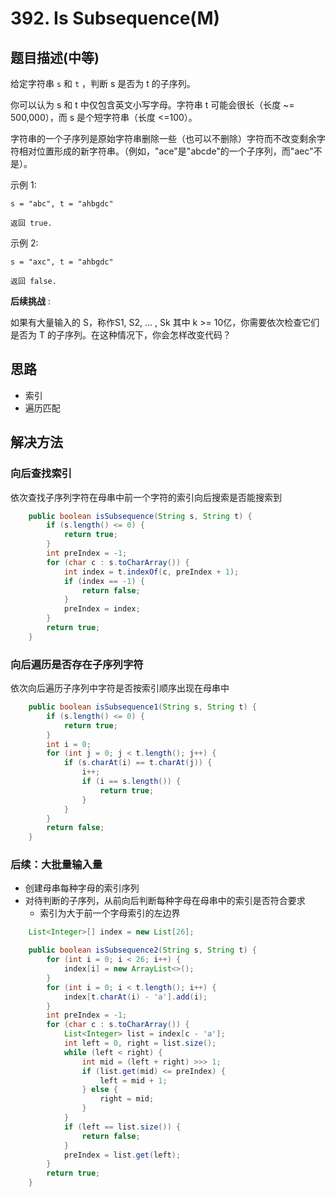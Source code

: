 # 392. Is Subsequence(M)

[]()

## 题目描述(中等)

给定字符串 `s` 和 `t` ，判断 s 是否为 t 的子序列。

你可以认为 s 和 t 中仅包含英文小写字母。字符串 t 可能会很长（长度 ~= 500,000），而 s 是个短字符串（长度 <=100）。

字符串的一个子序列是原始字符串删除一些（也可以不删除）字符而不改变剩余字符相对位置形成的新字符串。（例如，"ace"是"abcde"的一个子序列，而"aec"不是）。

示例 1:
```
s = "abc", t = "ahbgdc"

返回 true.
```
示例 2:
```
s = "axc", t = "ahbgdc"

返回 false.
```
**后续挑战** :

如果有大量输入的 S，称作S1, S2, ... , Sk 其中 k >= 10亿，你需要依次检查它们是否为 T 的子序列。在这种情况下，你会怎样改变代码？

## 思路

- 索引
- 遍历匹配

## 解决方法

### 向后查找索引

依次查找子序列字符在母串中前一个字符的索引向后搜索是否能搜索到

```java
    public boolean isSubsequence(String s, String t) {
        if (s.length() <= 0) {
            return true;
        }
        int preIndex = -1;
        for (char c : s.toCharArray()) {
            int index = t.indexOf(c, preIndex + 1);
            if (index == -1) {
                return false;
            }
            preIndex = index;
        }
        return true;
    }
```

### 向后遍历是否存在子序列字符

依次向后遍历子序列中字符是否按索引顺序出现在母串中

```java
    public boolean isSubsequence1(String s, String t) {
        if (s.length() <= 0) {
            return true;
        }
        int i = 0;
        for (int j = 0; j < t.length(); j++) {
            if (s.charAt(i) == t.charAt(j)) {
                i++;
                if (i == s.length()) {
                    return true;
                }
            }
        }
        return false;
    }
```

### 后续：大批量输入量

- 创建母串每种字母的索引序列
- 对待判断的子序列，从前向后判断每种字母在母串中的索引是否符合要求
  - 索引为大于前一个字母索引的左边界

```java
    List<Integer>[] index = new List[26];

    public boolean isSubsequence2(String s, String t) {
        for (int i = 0; i < 26; i++) {
            index[i] = new ArrayList<>();
        }
        for (int i = 0; i < t.length(); i++) {
            index[t.charAt(i) - 'a'].add(i);
        }
        int preIndex = -1;
        for (char c : s.toCharArray()) {
            List<Integer> list = index[c - 'a'];
            int left = 0, right = list.size();
            while (left < right) {
                int mid = (left + right) >>> 1;
                if (list.get(mid) <= preIndex) {
                    left = mid + 1;
                } else {
                    right = mid;
                }
            }
            if (left == list.size()) {
                return false;
            }
            preIndex = list.get(left);
        }
        return true;
    }
```